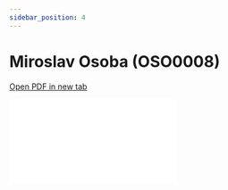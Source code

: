 ```yaml
---
sidebar_position: 4
---
```


# Miroslav Osoba (OSO0008)

<a href="../thesis/oso0008/main.pdf" target="_blank">Open PDF in new tab</a>

<object data="../thesis/oso0008/main.pdf" type="application/pdf" width="100%" height="1120px">
    <embed src="../thesis/oso0008/main.pdf">
    </embed>
</object>
